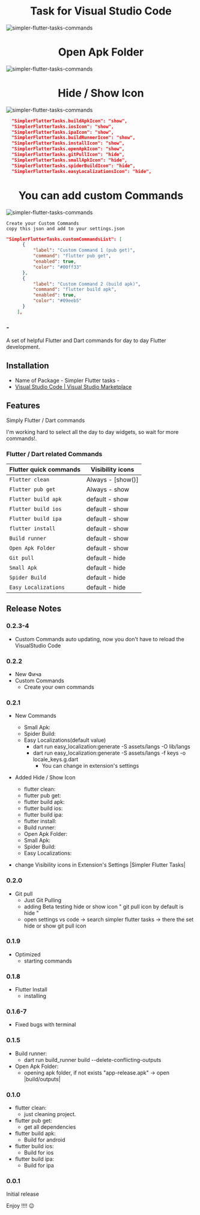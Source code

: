 <div align="center">
  <h1>Task for Visual Studio Code</h1>
</div>


![simpler-flutter-tasks-commands](images/simpler-flutter-tasks-commands_new.gif)

<div align="center">
  <h1>Open Apk Folder</h1>
</div>

![simpler-flutter-tasks-commands](images/open_apk_folder.gif)

<div align="center">
  <h1>Hide / Show Icon</h1>
</div>

![simpler-flutter-tasks-commands](images/hide_show_icon.gif)

```json
  "SimplerFlutterTasks.buildApkIcon": "show",
  "SimplerFlutterTasks.iosIcon": "show",
  "SimplerFlutterTasks.ipaIcon": "show",
  "SimplerFlutterTasks.buildRunnerIcon": "show",
  "SimplerFlutterTasks.installIcon": "show",
  "SimplerFlutterTasks.openApkIcon": "show",
  "SimplerFlutterTasks.gitPullIcon": "hide",
  "SimplerFlutterTasks.smallApkIcon": "hide",
  "SimplerFlutterTasks.spiderBuildIcon": "hide",
  "SimplerFlutterTasks.easyLocalizationsIcon": "hide",
```

<div align="center">
  <h1>You can add custom Commands</h1>
</div>

![simpler-flutter-tasks-commands](images/custom_commands_v1.gif)

`Create your Custom Commands`  
`copy this json and add to your settings.json` 

```json
"SimplerFlutterTasks.customCommandsList": [
      {
          "label": "Custom Command 1 (pub get)",
          "command": "flutter pub get",
          "enabled": true,
          "color": "#00ff33"
      },
      {
          "label": "Custom Command 2 (build apk)",
          "command": "flutter build apk",
          "enabled": true,
          "color": "#09eeb5"
      }
    ],
```


### -
A set of helpful Flutter and Dart commands for day to day Flutter development.

## Installation


- Name of Package - Simpler Flutter tasks -
- [Visual Studio Code | Visual Studio Marketplace](https://marketplace.visualstudio.com/items?itemName=Eldiyar-Dev.simpler-flutter-tasks)

## Features

Simply Flutter / Dart commands

I'm working hard to select all the day to day widgets, so wait for more commands!.

### Flutter / Dart related Commands

| Flutter quick commands   |    Visibility icons   |
| -------------------------|-----------------------|
| `Flutter clean`          |    Always   - [show()]|
| `Flutter pub get`        |    Always   -  show   |
| `Flutter build apk`      |    default  -  show   |
| `Flutter build ios`      |    default  -  show   |
| `Flutter build ipa`      |    default  -  show   |
| `flutter install`        |    default  -  show   |
| `Build runner`           |    default  -  show   |
| `Open Apk Folder`        |    default  -  show   |
| `Git pull`               |    default  -  hide   |
| `Small Apk`              |    default  -  hide   |
| `Spider Build`           |    default  -  hide   |
| `Easy Localizations`     |    default  -  hide   |



## Release Notes

### 0.2.3-4
  - Custom Commands auto updating, now you don't have to reload the VisualStudio Code


### 0.2.2
  - New Фича
  - Custom Commands
    - Create your own commands

### 0.2.1
  - New Commands
    - Small Apk:
    - Spider Build:
    - Easy Localizations(default value)
      - dart run easy_localization:generate -S assets/langs -O lib/langs
      - dart run easy_localization:generate -S assets/langs -f keys -o locale_keys.g.dart
        - You can change in extension's settings

  - Added Hide / Show Icon
    - flutter clean:
    - flutter pub get:
    - flutter build apk:
    - flutter build ios:
    - flutter build ipa:
    - flutter install:
    - Build runner:
    - Open Apk Folder:
    - Small Apk:
    - Spider Build:
    - Easy Localizations:
  
  - change Visibility icons in Extension's Settings |Simpler Flutter Tasks|

### 0.2.0

  - Git pull
    - Just Git Pulling
    - adding Beta testing hide or show icon " git pull icon by default is hide "
    - open settings vs code -> search simpler flutter tasks -> there the set hide or show git pull icon
   
### 0.1.9

- Optimized
  - starting commands

### 0.1.8

- Flutter Install
  - installing

### 0.1.6-7

- Fixed bugs with terminal

### 0.1.5

- Build runner:
  - dart run build_runner build --delete-conflicting-outputs
- Open Apk Folder:
  - opening apk folder, if not exists "app-release.apk" -> open |build/outputs|

### 0.1.0

- flutter clean:
  - just cleaning project.
- flutter pub get:
  - get all dependencies 
- flutter build apk:
  - Build for android
- flutter build ios:
  - Build for ios
- flutter build ipa:
  - Build for ipa


### 0.0.1

Initial release


Enjoy !!!! 😉 
